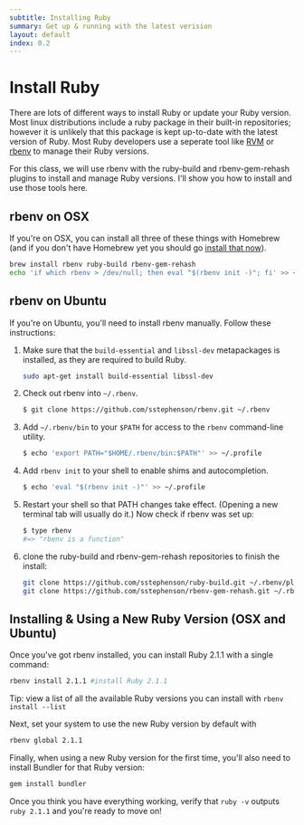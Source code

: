 ```yaml
---
subtitle: Installing Ruby
summary: Get up & running with the latest verision
layout: default
index: 0.2
---
```


# Install Ruby
There are lots of different ways to install Ruby or update your Ruby version. Most linux distributions include a ruby package in their built-in repositories; however it is unlikely that this package is kept up-to-date with the latest version of Ruby. Most Ruby developers use a seperate tool like [RVM](https://rvm.io) or [rbenv](https://github.com/sstephenson/rbenv#how-rbenv-hooks-into-your-shell) to manage their Ruby versions.

For this class, we will use rbenv with the ruby-build and rbenv-gem-rehash plugins to install and manage Ruby versions. I'll show you how to install and use those tools here.

## rbenv on OSX
If you're on OSX, you can install all three of these things with Homebrew (and if you don't have Homebrew yet you should go [install that now](http://brew.sh)).

```bash
brew install rbenv ruby-build rbenv-gem-rehash
echo 'if which rbenv > /dev/null; then eval "$(rbenv init -)"; fi' >> ~/.bash_profile
```

## rbenv on Ubuntu
If you're on Ubuntu, you'll need to install rbenv manually. Follow these instructions:

1. Make sure that the `build-essential` and `libssl-dev` metapackages is installed, as they are required to build Ruby.

	```sh
	sudo apt-get install build-essential libssl-dev
	```

2. Check out rbenv into `~/.rbenv`.

	``` sh
	$ git clone https://github.com/sstephenson/rbenv.git ~/.rbenv
	```

3. Add `~/.rbenv/bin` to your `$PATH` for access to the `rbenv`
   command-line utility.

	``` sh
	$ echo 'export PATH="$HOME/.rbenv/bin:$PATH"' >> ~/.profile
	```

4. Add `rbenv init` to your shell to enable shims and autocompletion.

	``` sh
	$ echo 'eval "$(rbenv init -)"' >> ~/.profile
	```

5. Restart your shell so that PATH changes take effect. (Opening a new
   terminal tab will usually do it.) Now check if rbenv was set up:

	``` sh
	$ type rbenv
	#=> "rbenv is a function"
	```

5. clone the ruby-build and rbenv-gem-rehash repositories to finish the install:

	```bash
	git clone https://github.com/sstephenson/ruby-build.git ~/.rbenv/plugins/ruby-build
	git clone https://github.com/sstephenson/rbenv-gem-rehash.git ~/.rbenv/plugins/rbenv-gem-rehash
	```

## Installing & Using a New Ruby Version (OSX and Ubuntu)
Once you've got rbenv installed, you can install Ruby 2.1.1 with a single command:

```bash
rbenv install 2.1.1 #install Ruby 2.1.1
```

<div class="alert alert-info">Tip: view a list of all the available Ruby versions you can install with <code>rbenv install --list</code></div>

Next, set your system to use the new Ruby version by default with

```bash
rbenv global 2.1.1
```

Finally, when using a new Ruby version for the first time, you'll also need to install Bundler for that Ruby version:

```bash
gem install bundler
```

Once you think you have everything working, verify that `ruby -v` outputs `ruby 2.1.1` and you're ready to move on!
